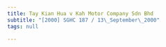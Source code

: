 ```yaml
---
title: Tay Kian Hua v Kah Motor Company Sdn Bhd
subtitle: "[2000] SGHC 187 / 13\_September\_2000"
tags: null

---
```


